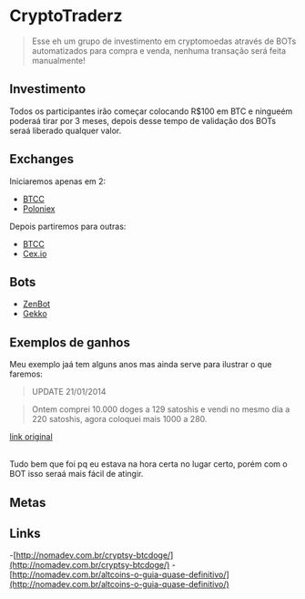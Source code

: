 # CryptoTraderz

> Esse eh um grupo de investimento em cryptomoedas através de BOTs automatizados para compra e venda, nenhuma transação será feita manualmente!

## Investimento

Todos os participantes irão começar colocando R$100 em BTC e ningueém poderaá tirar por 3 meses, depois desse tempo de validação dos BOTs seraá liberado qualquer valor.


## Exchanges

Iniciaremos apenas em 2:

- [BTCC](https://www.btcc.com/)
- [Poloniex](https://poloniex.com/)

Depois partiremos para outras:

- [BTCC](https://www.bitstamp.net/)
- [Cex.io](https://cex.io/)

## Bots

- [ZenBot](https://github.com/carlos8f/zenbot)
- [Gekko](https://github.com/askmike/gekko/)


## Exemplos de ganhos

Meu exemplo jaá tem alguns anos mas ainda serve para ilustrar o que faremos:

> UPDATE 21/01/2014

> Ontem comprei 10.000 doges a 129 satoshis e vendi no mesmo dia a 220 satoshis, agora coloquei mais 1000 a 280.

[link original](http://nomadev.com.br/cryptsy-btcdoge/)

<br>
Tudo bem que foi pq eu estava na hora certa no lugar certo, porém com o BOT isso seraá mais fácil de atingir.

## Metas

## Links

-[http://nomadev.com.br/cryptsy-btcdoge/](http://nomadev.com.br/cryptsy-btcdoge/)
-[http://nomadev.com.br/altcoins-o-guia-quase-definitivo/](http://nomadev.com.br/altcoins-o-guia-quase-definitivo/)
